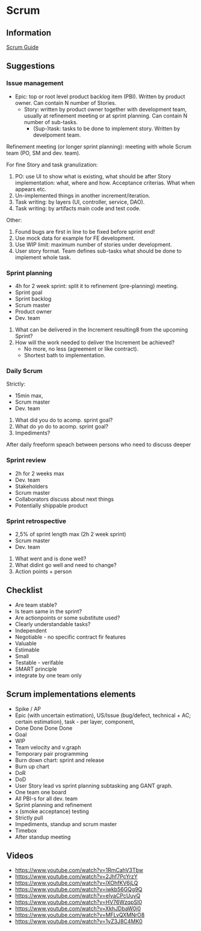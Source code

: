 # Scrum

## Information

[Scrum Guide](https://www.scrumguides.org/scrum-guide.html)

## Suggestions

### Issue management

* Epic: top or root level product backlog item (PBI). Written by product owner. Can contain N number of Stories.
    * Story: written by product owner together with development team, usually at refinement meeting or at sprint
      planning. Can contain N number of sub-tasks.
        * (Sup-)task: tasks to be done to implement story. Written by develpoment team.

Refinement meeting (or longer sprint planning): meeting with whole Scrum team (PO, SM and dev. team).

For fine Story and task granulization:

1. PO: use UI to show what is existing, what should be after Story implementation: what, where and how. Acceptance
   criterias. What when appears etc.
2. Un-implemented things in another increment/iteration.
3. Task writing: by layers (UI, controller, service, DAO).
4. Task writing: by artifacts main code and test code.

Other:

1. Found bugs are first in line to be fixed before sprint end!
2. Use mock data for example for FE development.
3. Use WIP limit: maximum number of stories under development.
4. User story format. Team defines sub-tasks what should be done to implement whole task.

### Sprint planning

* 4h for 2 week sprint: split it to refinement (pre-planning) meeting.
* Sprint goal
* Sprint backlog
* Scrum master
* Product owner
* Dev. team

1. What can be delivered in the Increment resulting8 from the upcoming Sprint?
2. How will the work needed to deliver the Increment be achieved?
   * No more, no less (agreement or like contract).
   * Shortest bath to implementation.

### Daily Scrum

Strictly:

* 15min max,
* Scrum master
* Dev. team

1. What did you do to acomp. sprint goal?
2. What do yo do to acomp. sprint goal?
3. Impediments?

After daily freeform speach between persons who need to discuss deeper

### Sprint review

* 2h for 2 weeks max
* Dev. team
* Stakeholders
* Scrum master
* Collaborators discuss about next things
* Potentially shippable product

### Sprint retrospective

* 2,5% of sprint length max (2h 2 week sprint)
* Scrum master
* Dev. team

1. What went and is done well?
2. What didint go well and need to change?
3. Action points + person

## Checklist

* Are team stable?
* Is team same in the sprint?
* Are actionpoints or some substitute used?
* Clearly understandable tasks?
* Independent
* Negotiable - no specific contract fir features
* Valuable
* Estimable
* Small
* Testable - verifable
* SMART principle
* integrate by one team only

## Scrum implementations elements

* Spike / AP
* Epic (with uncertain estimation), US/Issue (bug/defect, technical + AC; certain estimation), task - per layer,
  component,
* Done Done Done Done
* Goal
* WIP
* Team velocity and v.graph
* Temporary pair programming
* Burn down chart: sprint and release
* Burn up chart
* DoR
* DoD
* User Story lead vs sprint planning subtasking ang GANT graph.
* One team one board
* All PBI-s for all dev. team
* Sprint planning and refinement
* x (smoke acceptance) testing
* Strictly pull
* Impediments, standup and scrum master
* Timebox
* After standup meeting

## Videos

* https://www.youtube.com/watch?v=1RmCahV3Tbw
* https://www.youtube.com/watch?v=2Jhf7PcYrzY
* https://www.youtube.com/watch?v=lXOhfKV6jLQ
* https://www.youtube.com/watch?v=iwkb56GQg9Q
* https://www.youtube.com/watch?v=eIyaCPcUuyQ
* https://www.youtube.com/watch?v=HV76WzqpSI0
* https://www.youtube.com/watch?v=XkhJDbaW0j0
* https://www.youtube.com/watch?v=MFLvQXMNrO8
* https://www.youtube.com/watch?v=1yZ3J8C4MK0

